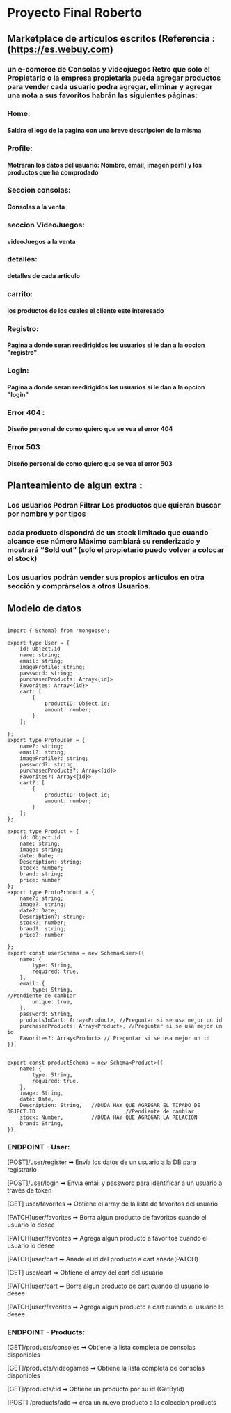 # Proyecto Final Roberto

## Marketplace de artículos escritos (Referencia : (https://es.webuy.com)

### un e-comerce de Consolas y videojuegos Retro que solo el Propietario o la empresa propietaria pueda agregar productos para vender cada usuario podra agregar, eliminar y agregar una nota a sus favoritos habrán las siguientes páginas:

### Home:

#### Saldra el logo de la pagina con una breve descripcion de la misma

### Profile:

#### Motraran los datos del usuario: Nombre, email, imagen perfil y los productos que ha comprodado

### Seccion consolas:

#### Consolas a la venta

### seccion VideoJuegos:

#### videoJuegos a la venta

### detalles:

#### detalles de cada articulo

### carrito:

#### los productos de los cuales el cliente este interesado

### Registro:

#### Pagina a donde seran reedirigidos los usuarios si le dan a la opcion "registro"

### Login:

#### Pagina a donde seran reedirigidos los usuarios si le dan a la opcion "login"

### Error 404 :

#### Diseño personal de como quiero que se vea el error 404

### Error 503

#### Diseño personal de como quiero que se vea el error 503

## Planteamiento de algun extra :

### Los usuarios Podran Filtrar Los productos que quieran buscar por nombre y por tipos

### cada producto dispondrá de un stock limitado que cuando alcance ese número Máximo cambiará su renderizado y mostrará “Sold out” (solo el propietario puedo volver a colocar el stock)

### Los usuarios podrán vender sus propios artículos en otra sección y comprárselos a otros Usuarios.

## Modelo de datos

```

import { Schema} from 'mongoose';

export type User = {
    id: Object.id
    name: string;
    email: string;
    imageProfile: string;
    password: string;
    purchasedProducts: Array<{id}>
    Favorites: Array<{id}>
    cart: [
        {
            productID: Object.id;
            amount: number;
        }
    ];

};
export type ProtoUser = {
    name?: string;
    email?: string;
    imageProfile?: string;
    password?: string;
    purchasedProducts?: Array<{id}>
    Favorites?: Array<{id}>
    cart?: [
        {
            productID: Object.id;
            amount: number;
        }
    ];
};

export type Product = {
    id: Object.id
    name: string;
    image: string;
    date: Date;
    Description: string;
    stock: number;
    brand: string;
    price: number
};
export type ProtoProduct = {
    name?: string;
    image?: string;
    date?: Date;
    Description?: string;
    stock?: number;
    brand?: string;
    price?: number

};
export const userSchema = new Schema<User>({
    name: {
        type: String,
        required: true,
    },
    email: {
        type: String,                                                           //Pendiente de cambiar
        unique: true,
    },
    password: String,
    productsInCart: Array<Product>, //Preguntar si se usa mejor un id
    purchasedProducts: Array<Product>, //Preguntar si se usa mejor un id
    Favorites?: Array<Product> // Preguntar si se usa mejor un id
});


export const productSchema = new Schema<Product>({
    name: {
        type: String,
        required: true,
    },
    image: String,
    date: Date,
    Description: String,   //DUDA HAY QUE AGREGAR EL TIPADO DE OBJECT.ID                             //Pendiente de cambiar
    stock: Number,         //DUDA HAY QUE AGREGAR LA RELACION
    brand: String,
});

```

### **ENDPOINT - User**:

[POST]/user/register ➡ Envía los datos de un usuario a la DB para registrarlo

[POST]/user/login ➡ Envía email y password para identificar a un usuario a través de token

[GET] user/favorites ➡ Obtiene el array de la lista de favoritos del usuario

[PATCH]user/favorites ➡ Borra algun producto de favoritos cuando el usuario lo desee

[PATCH]user/favorites ➡ Agrega algun producto a favoritos cuando el usuario lo desee

[PATCH]user/cart ➡ Añade el id del producto a cart añade(PATCH)

[GET] user/cart ➡ Obtiene el array del cart del usuario

[PATCH]user/cart ➡ Borra algun producto de cart cuando el usuario lo desee

[PATCH]user/favorites ➡ Agrega algun producto a cart cuando el usuario lo desee

### **ENDPOINT - Products**:

[GET]/products/consoles ➡ Obtiene la lista completa de consolas disponibles

[GET]/products/videogames ➡ Obtiene la lista completa de consolas disponibles

[GET]/products/:id ➡ Obtiene un producto por su id (GetById)

[POST] /products/add ➡ crea un nuevo producto a la coleccion products
